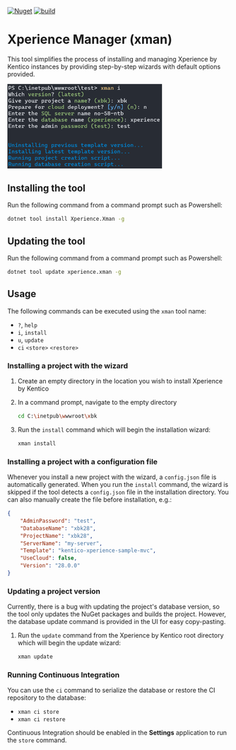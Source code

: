 [![Nuget](https://img.shields.io/nuget/v/Xperience.Xman)](https://www.nuget.org/packages/Xperience.Xman#versions-body-tab)
[![build](https://github.com/kentico-ericd/xperience-manager/actions/workflows/build.yml/badge.svg)](https://github.com/kentico-ericd/xperience-manager/actions/workflows/build.yml)

# Xperience Manager (xman)

This tool simplifies the process of installing and managing Xperience by Kentico instances by providing step-by-step wizards with default options provided.

<img src="./img/screenshot.png" width="350">

## Installing the tool

Run the following command from a command prompt such as Powershell:

```bash
dotnet tool install Xperience.Xman -g
```

## Updating the tool

Run the following command from a command prompt such as Powershell:

```bash
dotnet tool update xperience.xman -g
```

## Usage

The following commands can be executed using the `xman` tool name:

- `?`, `help`
- `i`, `install`
- `u`, `update`
- `ci` `<store>` `<restore>`

### Installing a project with the wizard

1. Create an empty directory in the location you wish to install Xperience by Kentico
1. In a command prompt, navigate to the empty directory

   ```bash
   cd C:\inetpub\wwwroot\xbk
   ```

1. Run the `install` command which will begin the installation wizard:

   ```bash
   xman install
   ```

### Installing a project with a configuration file

Whenever you install a new project with the wizard, a `config.json` file is automatically generated. When you run the `install` command, the wizard is skipped if the tool detects a `config.json` file in the installation directory. You can also manually create the file before installation, e.g.:

```json
{
    "AdminPassword": "test",
    "DatabaseName": "xbk28",
    "ProjectName": "xbk28",
    "ServerName": "my-server",
    "Template": "kentico-xperience-sample-mvc",
    "UseCloud": false,
    "Version": "28.0.0"
}
```

### Updating a project version

Currently, there is a bug with updating the project's database version, so the tool only updates the NuGet packages and builds the project. However, the database update command is provided in the UI for easy copy-pasting.

1. Run the `update` command from the Xperience by Kentico root directory which will begin the update wizard:

   ```bash
   xman update
   ```

### Running Continuous Integration

You can use the `ci` command to serialize the database or restore the CI repository to the database:

- `xman ci store`
- `xman ci restore`

Continuous Integration should be enabled in the __Settings__ application to run the `store` command.
